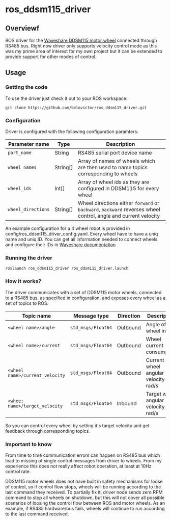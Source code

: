 # ros_ddsm115_driver

## Overviewf

ROS driver for the [Waveshare DDSM115 motor wheel](https://www.waveshare.com/ddsm115.htm) connected through RS485 bus. Right now driver only supports velocity control mode as this was my prime area of interest for my own project but it can be extended to provide support for other modes of control.

## Usage

### Getting the code

To use the driver just check it out to your ROS workspace:
```
git clone https://github.com/belovictor/ros_ddsm115_driver.git
```

### Configuration

Driver is configured with the following configuration paramters:

| Parameter name         | Type     | Description                                                                        |
|------------------------|----------|------------------------------------------------------------------------------------|
| ```port_name```        | String   | RS485 serial port device name                                                      |
| ```wheel_names```      | String[] | Array of names of wheels which are then used to name topics corresponding to wheels|
| ```wheel_ids```        | Int[]    | Array of wheel ids as they are configured in DDSM115 for every wheel               |
| ```wheel_directions``` | String[] | Wheel directions either ```forward``` or ```backward```, ```backward``` reverses wheel control, angle and current velocity |

An example configuration for a 4 wheel robot is provided in config/ros_ddsm115_driver_config.yaml. Every wheel have to have a uniq name and uniq ID.
You can get all information needed to connect wheels and configure their IDs in [Waveshare documentation](https://www.waveshare.com/wiki/DDSM115)

### Running the driver

```
roslaunch ros_ddsm115_driver ros_ddsm115_driver.launch
```

### How it works?

The driver communicates with a set of DDSM115 motor wheels, connected to a RS485 bus, as specified in configuration, and exposes every wheel as a set of topics to ROS.

| Topic name                         | Message type           | Direction | Description                             |
|------------------------------------|------------------------|-----------|-----------------------------------------|
|```<wheel name>/angle```            | ```std_msgs/Float64``` | Outbound  | Angle of the wheel in rad               |
|```<wheel name>/current```          | ```std_msgs/Float64``` | Outbound  | Wheel current consumption               |
|```<wheel name>/current_velocity``` | ```std_msgs/Float64``` | Outbound  | Current wheel angular velocity in rad/s |
|```<whee; name>/target_velocity```  | ```std_msgs/Float64``` | Inbound   | Target wheel angular velocity in rad/s  |

So you can control every wheel by setting it's target velocity and get feedback through corresponding topics.

### Important to know

From time to time communication errors can happen on RS485 bus which lead to missing of single control messages from driver to wheels. From my experience this does not really affect robot operation, at least at 10Hz control rate.

DDSM115 motor wheels does not have built in safety mechanisms for loose of control, so if control flow stops, wheels will be running according to the last command they received. To partially fix it, driver node sends zero RPM command to stop all wheels on shutdown, but this will not cover all possible scenarios of loosing the control flow between ROS and motor wheels. As an example, if RS485 hardware/bus fails, wheels will continue to run according to the last command received.
